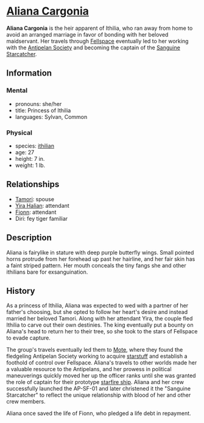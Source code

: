 # [Aliana Cargonia](https://www.dndbeyond.com/characters/81155373/UMolr4)

**Aliana Cargonia** is the heir apparent of Ithilia, who ran away from home to avoid an arranged marriage in favor of bonding with her beloved maidservant. Her travels through [Fellspace](../../../../ch-1-welcome-to-mote/cosmology/fellspace.md) eventually led to her working with the [Antipelan Society](../antipelan-society.md) and becoming the captain of the [Sanguine Starcatcher](../fleet/ap-sf-01-sanguine-starcatcher.md).

## Information

### Mental

- pronouns: she/her
- title: Princess of Ithilia
- languages: Sylvan, Common

### Physical

- species: [ithilian](https://www.dndbeyond.com/races/1122421-ithilian)
- age: 27
- height: 7 in.
- weight: 1 lb.

## Relationships

- [Tamori](tamori.md): spouse
- [Yira Halian](yira-halian.md): attendant
- [Fionn](fionn.md): attendant
- Diri: fey tiger familiar

## Description

Aliana is fairylike in stature with deep purple butterfly wings. Small pointed horns protrude from her forehead up past her hairline, and her fair skin has a faint striped pattern. Her mouth conceals the tiny fangs she and other ithilians bare for exsanguination.

## History

As a princess of Ithilia, Aliana was expected to wed with a partner of her father's choosing, but she opted to follow her heart's desire and instead married her beloved Tamori. Along with her attendant Yira, the couple fled Ithilia to carve out their own destinies. The king eventually put a bounty on Aliana's head to return her to their tree, so she took to the stars of Fellspace to evade capture.

The group's travels eventually led them to [Mote](../../../../ch-1-welcome-to-mote/cosmology/mote.md), where they found the fledgeling Antipelan Society working to acquire [starstuff](../../../../ch-6-mote-treasures/starstuff.md) and establish a foothold of control over Fellspace. Aliana's travels to other worlds made her a valuable resource to the Antipelans, and her prowess in political maneuverings quickly moved her up the officer ranks until she was granted the role of captain for their prototype [starfire ship](../../../../ch-6-mote-treasures/vehicles/starstuff-ships/starfire-ship.md). Aliana and her crew successfully launched the AP-SF-01 and later christened it the "Sanguine Starcatcher" to reflect the unique relationship with blood of her and other crew members.

Aliana once saved the life of Fionn, who pledged a life debt in repayment.
